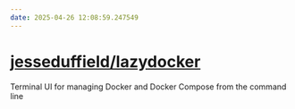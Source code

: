 ```yaml
---
date: 2025-04-26 12:08:59.247549
---
```


# [jesseduffield/lazydocker](https://github.com/jesseduffield/lazydocker)

Terminal UI for managing Docker and Docker Compose from the command line